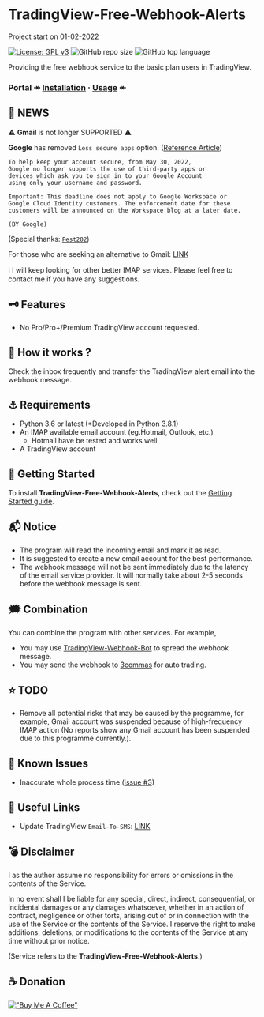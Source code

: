 # TradingView-Free-Webhook-Alerts
Project start on 01-02-2022

[![License: GPL v3](https://img.shields.io/badge/License-GPLv3-blue.svg)](https://www.gnu.org/licenses/gpl-3.0)
![GitHub repo size](https://img.shields.io/github/repo-size/soranoo/TradingView-Free-Webhook-Alerts)
![GitHub top language](https://img.shields.io/github/languages/top/soranoo/TradingView-Free-Webhook-Alerts)

Providing the free webhook service to the basic plan users in TradingView.

### Portal ↠ [Installation](docs/gettingstarted.md#installing-python-package) · [Usage](docs/gettingstarted.md#setting-up-tradingview-alert) ↞

## :newspaper: NEWS
:warning: **Gmail** is not longer SUPPORTED :warning:

**Google** has removed `Less secure apps` option. ([Reference Article](https://support.google.com/accounts/answer/6010255))
```
To help keep your account secure, from May 30, 2022,
​​Google no longer supports the use of third-party apps or
devices which ask you to sign in to your Google Account
using only your username and password.

Important: This deadline does not apply to Google Workspace or
Google Cloud Identity customers. The enforcement date for these
customers will be announced on the Workspace blog at a later date.

(BY Google)
```
(Special thanks: [`Pest202`](https://github.com/soranoo/TradingView-Free-Webhook-Alerts/issues/3))

For those who are seeking an alternative to Gmail: [LINK](https://github.com/soranoo/TradingView-Free-Webhook-Alerts/issues/5#issuecomment-1205433464)

:information_source: I will keep looking for other better IMAP services.
Please feel free to contact me if you have any suggestions.


## :old_key: Features
* No Pro/Pro+/Premium TradingView account requested.
  
## :triangular_flag_on_post: How it works ?
Check the inbox frequently and transfer the TradingView alert email into the webhook message.


## :anchor: Requirements
* Python 3.6 or latest (*Developed in Python 3.8.1)
* An IMAP available email account (eg.Hotmail, Outlook, etc.)
  * Hotmail have be tested and works well
* A TradingView account

## :space_invader: Getting Started
To install **TradingView-Free-Webhook-Alerts**, check out the [Getting Started guide](docs/gettingstarted.md).


## :mailbox_with_mail: Notice
* The program will read the incoming email and mark it as read.
* It is suggested to create a new email account for the best performance.
* The webhook message will not be sent immediately due to the latency of the email service provider. It will normally take about 2-5 seconds before the webhook message is sent.

## :right_anger_bubble: Combination
You can combine the program with other services.
For example,
* You may use [TradingView-Webhook-Bot](https://github.com/fabston/TradingView-Webhook-Bot) to spread the webhook message.
* You may send the webhook to [3commas](https://3commas.io/) for auto trading.

## :star: TODO
* Remove all potential risks that may be caused by the programme, for example, Gmail account was suspended because of high-frequency IMAP action (No reports show any Gmail account has been suspended due to this programme currently.).

## :bug: Known Issues
* Inaccurate whole process time ([issue #3](https://github.com/soranoo/TradingView-Free-Webhook-Alerts/issues/3))

## :robot: Useful Links
* Update TradingView `Email-To-SMS`: [LINK](https://www.tradingview.com/support/solutions/43000474398-how-to-change-the-email-to-sms-address-used-for-alert-notifications/)

## :bomb: Disclaimer
I as the author assume no responsibility for errors or omissions in the contents of the Service.

In no event shall I be liable for any special, direct, indirect, consequential, or incidental damages or any damages whatsoever, whether in an action of contract, negligence or other torts, arising out of or in connection with the use of the Service or the contents of the Service. I reserve the right to make additions, deletions, or modifications to the contents of the Service at any time without prior notice.

(Service refers to the **TradingView-Free-Webhook-Alerts**.)

## :coffee: Donation

[!["Buy Me A Coffee"](https://www.buymeacoffee.com/assets/img/custom_images/orange_img.png)](https://www.buymeacoffee.com/soranoo)